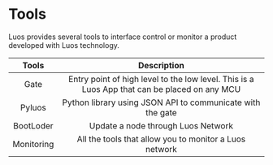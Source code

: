 # Tools

Luos provides several tools to interface control or monitor a product developed with Luos technology.

| Tools | Description |
| :---: | :---: |
| Gate | Entry point of high level to the low level. This is a Luos App that can be placed on any MCU |
| Pyluos | Python library using JSON API to communicate with the gate |
| BootLoder | Update a node through Luos Network |
| Monitoring | All the tools that allow you to monitor a Luos network |

